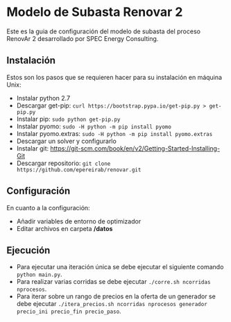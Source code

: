 # Modelo de Subasta Renovar 2
Este es la guia de configuración del modelo de subasta del proceso RenovAr 2 desarrollado por SPEC Energy Consulting.

## Instalación
Estos son los pasos que se requieren hacer para su instalación en máquina Unix:
- Instalar python 2.7
- Descargar get-pip: `curl https://bootstrap.pypa.io/get-pip.py > get-pip.py`
- Instalar pip: `sudo python get-pip.py` 
- Instalar pyomo: `sudo -H python -m pip install pyomo`
- Instalar pyomo.extras: `sudo -H python -m pip install pyomo.extras`
- Descargar un solver y configurarlo
- Instalar git: https://git-scm.com/book/en/v2/Getting-Started-Installing-Git
- Descargar repositorio: `git clone https://github.com/epereirab/renovar.git`

## Configuración
En cuanto a la configuración:
- Añadir variables de entorno de optimizador
- Editar archivos en carpeta <b>/datos</b>

## Ejecución

- Para ejecutar una iteración única se debe ejecutar el siguiente comando `python main.py`.
- Para realizar varias corridas se debe ejecutar `./corre.sh ncorridas nprocesos`.
- Para iterar sobre un rango de precios en la oferta de un generador se debe ejecutar `./itera_precios.sh ncorridas nprocesos generador precio_ini precio_fin precio_paso`.
